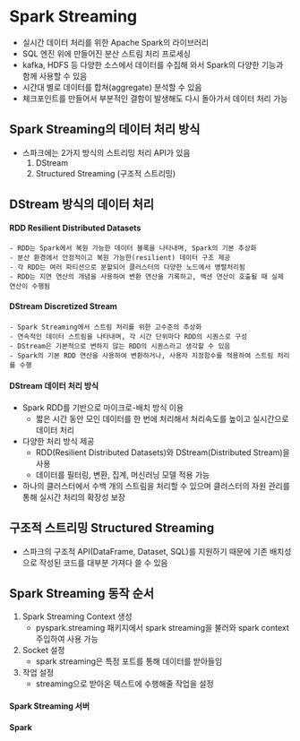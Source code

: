 # Spark Streaming
- 실시간 데이터 처리를 위한 Apache Spark의 라이브러리
- SQL 엔진 위에 만들어진 분산 스트림 처리 프로세싱
- kafka, HDFS 등 다양한 소스에서 데이터를 수집해 와서 Spark의 다양한 기능과 함께 사용할 수 있음
- 시간대 별로 데이터를 합쳐(aggregate) 분석할 수 있음
- 체크포인트를 만들어서 부분적인 결함이 발생해도 다시 돌아가서 데이터 처리 가능

## Spark Streaming의 데이터 처리 방식
- 스파크에는 2가지 방식의 스트리밍 처리 API가 있음
    1. DStream
    2. Structured Streaming (구조적 스트리밍)


## DStream 방식의 데이터 처리
#### RDD Resilient Distributed Datasets
    - RDD는 Spark에서 복원 가능한 데이터 블록을 나타내며, Spark의 기본 추상화
    - 분산 환경에서 안정적이고 복원 가능한(resilient) 데이터 구조 제공
    - 각 RDD는 여러 파티션으로 분할되어 클러스터의 다양한 노드에서 병렬처리됨
    - RDD는 지연 연산의 개념을 사용하여 변환 연산을 기록하고, 액션 연산이 호출될 때 실제 연산이 수행됨

#### DStream Discretized Stream
    - Spark Streaming에서 스트림 처리를 위한 고수준의 추상화
    - 연속적인 데이터 스트림을 나타내며, 각 시간 단위마다 RDD의 시퀀스로 구성
    - DStream은 기본적으로 변하지 않는 RDD의 시퀀스라고 생각할 수 있음
    - Spark의 기본 RDD 연산을 사용하여 변환하거나, 사용자 지정함수를 적용하여 스트림 처리를 수행

#### DStream 데이터 처리 방식
- Spark RDD를 기반으로 마이크로-배치 방식 이용
    - 짧은 시간 동안 모인 데이터를 한 번에 처리해서 처리속도를 높이고 실시간으로 데이터 처리
- 다양한 처리 방식 제공
    - RDD(Resilient Distributed Datasets)와 DStream(Distributed Stream)을 사용
    - 데이터를 필터링, 변환, 집계, 머신러닝 모델 적용 가능
- 하나의 클러스터에서 수백 개의 스트림을 처리할 수 있으며 클러스터의 자원 관리를 통해 실시간 처리의 확장성 보장



## 구조적 스트리밍 Structured Streaming
- 스파크의 구조적 API(DataFrame, Dataset, SQL)를 지원하기 때문에 기존 배치성으로 작성된 코드를 대부분 가져다 쓸 수 있음









## Spark Streaming 동작 순서
1. Spark Streaming Context 생성
    - pyspark.streaming 패키지에서 spark streaming을 불러와 spark context 주입하여 사용 가능
2. Socket 설정
    - spark streaming은 특정 포트를 통해 데이터를 받아들임
3. 작업 설정
    - streaming으로 받아온 텍스트에 수행해줄 작업을 설정


#### Spark Streaming 서버


#### Spark 
